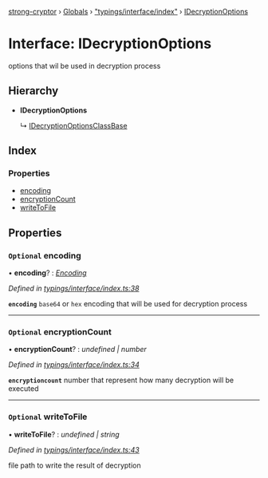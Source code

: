 [strong-cryptor](../README.md) › [Globals](../globals.md) › ["typings/interface/index"](../modules/_typings_interface_index_.md) › [IDecryptionOptions](_typings_interface_index_.idecryptionoptions.md)

# Interface: IDecryptionOptions

options that wil be used in decryption process

## Hierarchy

* **IDecryptionOptions**

  ↳ [IDecryptionOptionsClassBase](_typings_interface_index_.idecryptionoptionsclassbase.md)

## Index

### Properties

* [encoding](_typings_interface_index_.idecryptionoptions.md#optional-encoding)
* [encryptionCount](_typings_interface_index_.idecryptionoptions.md#optional-encryptioncount)
* [writeToFile](_typings_interface_index_.idecryptionoptions.md#optional-writetofile)

## Properties

### `Optional` encoding

• **encoding**? : *[Encoding](../modules/_typings_index_.md#encoding)*

*Defined in [typings/interface/index.ts:38](https://github.com/RizkyArifNur/strong-cryptor/blob/2bf2f8d/src/typings/interface/index.ts#L38)*

**`encoding`** `base64` or `hex` encoding that will be used for decryption process

___

### `Optional` encryptionCount

• **encryptionCount**? : *undefined | number*

*Defined in [typings/interface/index.ts:34](https://github.com/RizkyArifNur/strong-cryptor/blob/2bf2f8d/src/typings/interface/index.ts#L34)*

**`encryptioncount`** number that represent how many decryption will be executed

___

### `Optional` writeToFile

• **writeToFile**? : *undefined | string*

*Defined in [typings/interface/index.ts:43](https://github.com/RizkyArifNur/strong-cryptor/blob/2bf2f8d/src/typings/interface/index.ts#L43)*

file path to write the result of decryption
